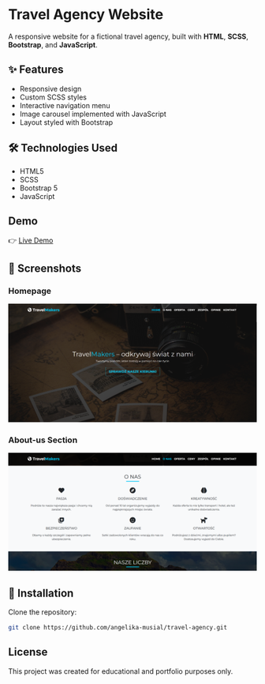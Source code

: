 # Travel Agency Website

A responsive website for a fictional travel agency, built with **HTML**, **SCSS**, **Bootstrap**, and **JavaScript**.

## ✨ Features

- Responsive design
- Custom SCSS styles
- Interactive navigation menu
- Image carousel implemented with JavaScript
- Layout styled with Bootstrap

## 🛠️ Technologies Used

- HTML5
- SCSS
- Bootstrap 5
- JavaScript

## Demo

👉 [Live Demo](https://angelika-musial.github.io/travel-agency/)

## 📸 Screenshots

### Homepage

![Homepage Screenshot](img/screenshot-home.png)

### About-us Section

![About-us Section](img/screenshot-aboutus.png)

## 🚀 Installation

Clone the repository:

```bash
git clone https://github.com/angelika-musial/travel-agency.git
```

## License

This project was created for educational and portfolio purposes only.
